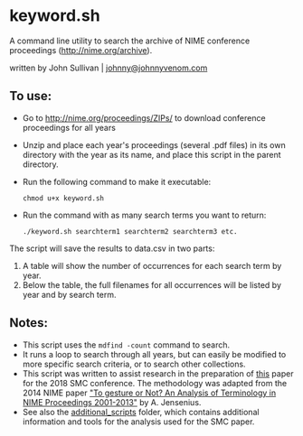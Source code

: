 # keyword.sh

A command line utility to search the archive of NIME conference proceedings (http://nime.org/archive). 

written by John Sullivan | johnny@johnnyvenom.com

## To use: 

- Go to http://nime.org/proceedings/ZIPs/ to download conference proceedings for all years
- Unzip and place each year's proceedings (several .pdf files) in its own directory with the year as its name, and place this script in the parent directory. 
- Run the following command to make it executable:
    
    `chmod u+x keyword.sh`

- Run the command with as many search terms you want to return:

    `./keyword.sh searchterm1 searchterm2 searchterm3 etc.`

The script will save the results to data.csv in two parts: 

1. A table will show the number of occurrences for each search term by year. 
2. Below the table, the full filenames for all occurrences will be listed by year and by search term. 

## Notes: 
 
- This script uses the `mdfind -count` command to search. 
- It runs a loop to search through all years, but can easily be modified to more specific search criteria, or to search other collections.
- This script was written to assist research in the preparation of [this]() paper for the 2018 SMC conference. The methodology was adapted from the 2014 NIME paper ["To gesture or Not? An Analysis of Terminology in NIME Proceedings 2001-2013"](https://www.nime.org/proceedings/2014/nime2014_351.pdf) by A. Jensenius. 
- See also the [additional_scripts](additional_scripts) folder, which contains additional information and tools for the analysis used for the SMC paper. 
